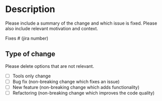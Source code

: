 # Description

Please include a summary of the change and which issue is fixed. Please also include relevant motivation and context. 

Fixes # (jira number)

## Type of change

Please delete options that are not relevant.

- [ ] Tools only change
- [ ] Bug fix (non-breaking change which fixes an issue)
- [ ] New feature (non-breaking change which adds functionality)
- [ ] Refactoring (non-breaking change which improves the code quality)
